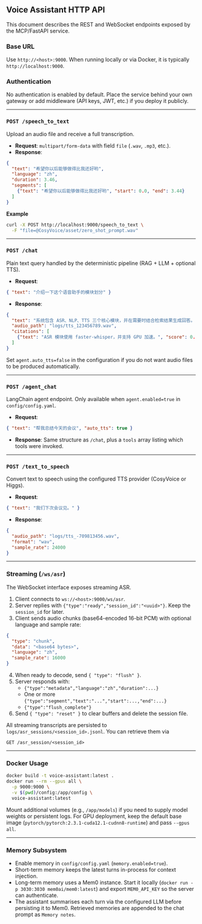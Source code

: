 ﻿## Voice Assistant HTTP API

This document describes the REST and WebSocket endpoints exposed by the MCP/FastAPI service.

### Base URL

Use `http://<host>:9000`. When running locally or via Docker, it is typically `http://localhost:9000`.

### Authentication

No authentication is enabled by default. Place the service behind your own gateway or add middleware (API keys, JWT, etc.) if you deploy it publicly.

---

### `POST /speech_to_text`

Upload an audio file and receive a full transcription.

- **Request**: `multipart/form-data` with field `file` (`.wav`, `.mp3`, etc.).
- **Response**:

```json
{
  "text": "希望你以后能够做得比我还好哟",
  "language": "zh",
  "duration": 3.46,
  "segments": [
    {"text": "希望你以后能够做得比我还好哟", "start": 0.0, "end": 3.44}
  ]
}
```

**Example**

```bash
curl -X POST http://localhost:9000/speech_to_text \
  -F "file=@CosyVoice/asset/zero_shot_prompt.wav"
```

---

### `POST /chat`

Plain text query handled by the deterministic pipeline (RAG + LLM + optional TTS).

- **Request**:

```json
{ "text": "介绍一下这个语音助手的模块划分" }
```

- **Response**:

```json
{
  "text": "系统包含 ASR、NLP、TTS 三个核心模块，并在需要时结合检索结果生成回答。",
  "audio_path": "logs/tts_123456789.wav",
  "citations": [
    {"text": "ASR 模块使用 faster-whisper，并支持 GPU 加速。", "score": 0.73, "metadata": {}}
  ]
}
```

Set `agent.auto_tts=false` in the configuration if you do not want audio files to be produced automatically.

---

### `POST /agent_chat`

LangChain agent endpoint. Only available when `agent.enabled=true` in `config/config.yaml`.

- **Request**:

```json
{ "text": "帮我总结今天的会议", "auto_tts": true }
```

- **Response**: Same structure as `/chat`, plus a `tools` array listing which tools were invoked.

---

### `POST /text_to_speech`

Convert text to speech using the configured TTS provider (CosyVoice or Higgs).

- **Request**:

```json
{ "text": "我们下次会议见。" }
```

- **Response**:

```json
{
  "audio_path": "logs/tts_-709813456.wav",
  "format": "wav",
  "sample_rate": 24000
}
```

---

### Streaming (`/ws/asr`)

The WebSocket interface exposes streaming ASR.

1. Client connects to `ws://<host>:9000/ws/asr`.
2. Server replies with `{"type":"ready","session_id":"<uuid>"}`. Keep the `session_id` for later.
3. Client sends audio chunks (base64-encoded 16-bit PCM) with optional language and sample rate:

```json
{
  "type": "chunk",
  "data": "<base64 bytes>",
  "language": "zh",
  "sample_rate": 16000
}
```

4. When ready to decode, send `{ "type": "flush" }`.
5. Server responds with:
   - `{"type":"metadata","language":"zh","duration":...}`
   - One or more `{"type":"segment","text":"...","start":...,"end":...}`
   - `{"type":"flush_complete"}`
6. Send `{ "type": "reset" }` to clear buffers and delete the session file.

All streaming transcripts are persisted to `logs/asr_sessions/<session_id>.jsonl`. You can retrieve them via

```
GET /asr_session/<session_id>
```

---

### Docker Usage

```bash
docker build -t voice-assistant:latest .
docker run --rm --gpus all \
  -p 9000:9000 \
  -v $(pwd)/config:/app/config \
  voice-assistant:latest
```

Mount additional volumes (e.g., `/app/models`) if you need to supply model weights or persistent logs. For GPU deployment, keep the default base image (`pytorch/pytorch:2.3.1-cuda12.1-cudnn8-runtime`) and pass `--gpus all`.

---

### Memory Subsystem

- Enable memory in `config/config.yaml` (`memory.enabled=true`).
- Short-term memory keeps the latest turns in-process for context injection.
- Long-term memory uses a Mem0 instance. Start it locally (`docker run -p 3030:3030 mem0ai/mem0:latest`) and export `MEM0_API_KEY` so the server can authenticate.
- The assistant summarises each turn via the configured LLM before persisting it to Mem0. Retrieved memories are appended to the chat prompt as `Memory notes`.
